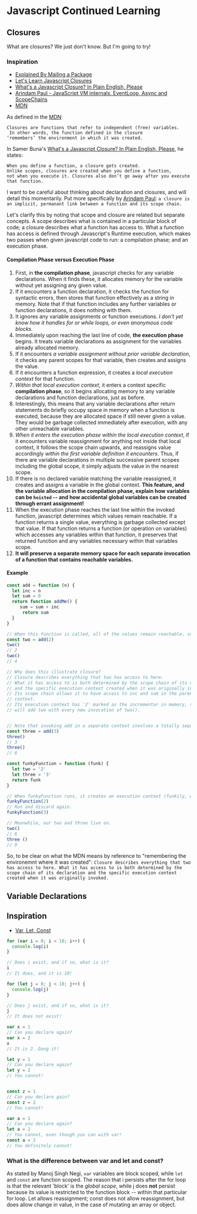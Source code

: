 # Javascript Continued Learning


## Closures
What are closures? We just don't know. But I'm going to try!

### Inspiration
- [Explained By Mailing a Package](https://medium.freecodecamp.org/javascript-closures-explained-by-mailing-a-package-4f23e9885039)
- [Let's Learn Javascript Closures](https://medium.freecodecamp.org/lets-learn-javascript-closures-66feb44f6a44)
- [What's a Javascript Closure? In Plain English, Please](https://medium.freecodecamp.org/whats-a-javascript-closure-in-plain-english-please-6a1fc1d2ff1c)
- [Arindam Paul - JavaScript VM internals, EventLoop, Async and ScopeChains](https://www.youtube.com/watch?v=QyUFheng6J0)
- [MDN](https://developer.mozilla.org/en-US/docs/Web/JavaScript/Closures)

As defined in the [MDN](https://developer.mozilla.org/en-US/docs/Web/JavaScript/Closures):
```
Closures are functions that refer to independent (free) variables.
 In other words, the function defined in the closure
‘remembers’ the environment in which it was created.
```

In Samer Buna's [What's a Javascript Closure? In Plain English, Please](https://medium.freecodecamp.org/whats-a-javascript-closure-in-plain-english-please-6a1fc1d2ff1c), he states:
```
When you define a function, a closure gets created.
Unlike scopes, closures are created when you define a function,
not when you execute it. Closures also don’t go away after you execute that function.
```

I want to be careful about thinking about declaration and closures, and will detail this momentarily. Put more specifically by [Arindam Paul](https://www.youtube.com/watch?v=QyUFheng6J0): `a closure is an implicit, permanant link between a function and its scope chain.`


Let's clarify this by noting that scope and closure are related but separate concepts. A scope describes what is contained in a particular block of code; a closure describes what a function has access to. What a function has access is defined through Javascript's Runtime execution, which makes two passes when given javascript code to run: a compilation phase; and an execution phase.

#### Compilation Phase versus Execution Phase
1. First, in **the compilation phase**, javascript checks for any variable declarations. When it finds these, it allocates memory for the variable without yet assigning any given value.
2. If it encounters a function declaration, it checks the function for syntactic errors, then stores that function effectively as a string in memory. Note that if that function includes any further variables or function declarations, it does nothing with them.
3. It ignores any variable assignments or function executions. *I don't yet know how it handles for or while loops, or even anonymous code blocks.*
4. Immediately upon reaching the last line of code, **the execution phase** begins. It treats variable declarations as assignment for the variables already allocated memory.
5. If it encounters *a variable assignment without prior variable declaration*, it checks any parent scopes for that variable, then creates and assigns the value.
6. If it encounters a function expression, it creates a *local execution context* for that function.
7. *Within that local execution context*, it enters a context specific **compilation phase**, so it begins allocating memory to any variable declarations and function declarations, just as before.
8. Interestingly, this means that any variable declarations after return statements do briefly occupy space in memory when a function is executed, because they are allocated space if still never given a value. They would be garbage collected immediately after execution, with any other unreachable variables.
9. *When it enters the execution phase within the local execution context*, if it encounters variable reassignment for anything not inside that local context, it follows the scope chain upwards, and reassigns value accordingly *within the first variable definition it encounters*. Thus, if there are variable declarations in multiple successive parent scopes including the global scope, it simply adjusts the value in the nearest scope.
10. If there is no declared variable matching the variable reassigned, it creates and assigns a variable in the global context. **This feature, and the variable allocation in the compilation phase, explain how variables can be `hoisted` -- and how accidental global variables can be created through errant assignment!**
11. When the execution phase reaches the last line within the invoked function, javascript determines which values remain reachable. If a function returns a single value, everything is garbage collected except that value. If that function returns a function (or operation on variables) which accesses any variables within that function, it preserves that returned function and any variables necessary within that variables scope.
12. **It will preserve a separate memory space for each separate invocation of a function that contains reachable variables.**

#### Example

```js
const add = function (n) {
  let inc = n
  let sum = 0
  return function addMe() {
     sum = sum + inc
      return sum
  }
}

// When this function is called, all of the values remain reachable, so all persist in memory.
const two = add(2)
two()
// 2
two()
// 4

// Why does this illustrate closure?
// Closure describes everything that two has access to here.
// What it has access to is both determined by the scope chain of its declaration
// and the specific execution context created when it was originally invoked.
// Its scope chain allows it to have access to inc and sum in the parent
// context.
// Its execution context has '2' marked as the incrementor in memory, so it
// will add two with every new invocation of two().


// Note that invoking add in a separate context involves a totally separate space in memory.
const three = add(3)
three()
// 3
three()
// 6

const funkyFunction = function (funk) {
  let two = '2'
  let three = '3'
  return funk
}

// When funkyFunction runs, it creates an execution context (funkily, with local variables for two and three), which is immediately discarded after being run.
funkyFunction(2)
// Run and discard again.
funkyFunction(3)

// Meanwhile, our two and three live on.
two()
// 6
three ()
// 9

```

So, to be clear on what the MDN means by reference to "remembering the environemnt where it was created": `Closure describes everything that two has access to here. What it has access to is both determined by the scope chain of its declaration and the specific execution context created when it was originally invoked.`

## Variable Declarations

## Inspiration
- [Var, Let, Const](http://manojsinghnegi.com/blog/2017/12/10/Var-Let-and-const/)

```js
for (var i = 0; i < 10; i++) {
  console.log(i)
}

// Does i exist, and if so, what is it?
i
// It does, and it is 10!

for (let j = 0; j < 10; j++) {
  console.log(j)
}

// Does j exist, and if so, what is it?
j
// It does not exist!

var x = 1
// Can you declare again?
var x = 2
x
// It is 2. Dang it!

let y = 1
// Can you declare again?
let y = 2
// You cannot!


const z = 1
// Can you declare gain?
const z = 2
// You cannot!

var a = 1
// Can you declare again?
let a = 2
// You cannot, even though you can with var!
const a = 2
// You definitely cannot!

```

### What is the difference between var and let and const?
As stated by Manoj Singh Negi, `var` variables are block scoped, while `let` and `const` are function scoped. The reason that i persists after the for loop is that the relevant 'block' is the *global scope*, while j does **not** persist because its value is restricted to the function block -- within that particular for loop. Let allows reassignment; const does not allow reassignment, but does allow change in value, in the case of mutating an array or object. 

